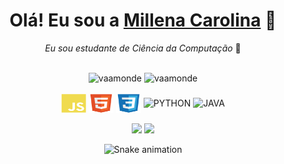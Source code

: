 <div>
  <h1 align="center">Olá! Eu sou a <a href="https://www.linkedin.com/in/millena-carolina-571a051ab/">Millena Carolina</a> 🙋 </h1>
  <p align="center"><i>Eu sou estudante de Ciência da Computação</i> 👩‍ </p>
  </a><br>

</div>

<div align="center">
  <img src="https://github-readme-stats.vercel.app/api/top-langs?username=Millena-ferreira&show_icons=true&theme=dark&locale=en&layout=compact" alt="vaamonde"/>
  <img src="https://github-readme-stats.vercel.app/api?username=Millena-ferreira&show_icons=true&theme=dark&locale=en" alt="vaamonde"/>
</div>

<div align="center" valign="top"><br>
  <img align="center" alt="Js" height="30" width="40" src="https://raw.githubusercontent.com/devicons/devicon/master/icons/javascript/javascript-plain.svg">
  <img align="center" alt="HTML" height="30" width="40" src="https://raw.githubusercontent.com/devicons/devicon/master/icons/html5/html5-original.svg">
  <img align="center" alt="CSS" height="30" width="40" src="https://raw.githubusercontent.com/devicons/devicon/master/icons/css3/css3-original.svg">
  <img align="center" alt="PYTHON" height="30" width="40" src="https://cdn.jsdelivr.net/gh/devicons/devicon/icons/python/python-original.svg">
  <img align="center" alt="JAVA" height="30" width="40" src="https://cdn.jsdelivr.net/gh/devicons/devicon/icons/java/java-original.svg">
</div><br>

<div align="center">
  <a href="https://www.linkedin.com/in/millena-carolina-571a051ab/" target="_blank"><img src="https://img.shields.io/badge/-LinkedIn-%230077B5?style=for-the-badge&logo=linkedin&logoColor=white" target="_blank"></a> 
  <a href="mailto:millenaferreir8@gmail.com"><img src="https://img.shields.io/badge/-Gmail-%23333?style=for-the-badge&logo=gmail&logoColor=white" target="_blank"></a>
</div>

<div align="center">
  
  ![Snake animation](https://github.com/Millena-ferreira/Millena-ferreira/blob/output/github-contribution-grid-snake.svg)
  
</div>
